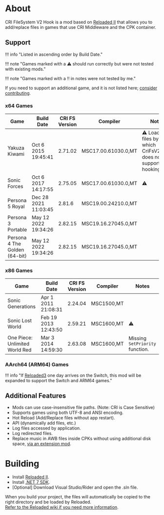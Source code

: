 # About

CRI FileSystem V2 Hook is a mod based on [Reloaded II](https://reloaded-project.github.io/Reloaded-II/) that allows you to add/replace files in games that use CRI Middleware and the CPK container.  

## Support

!!! info "Listed in ascending order by Build Date."

!!! note "Games marked with a ⚠️ should run correctly but were not tested with existing mods."

!!! note "Games marked with a ‼️ in notes were not tested by me."

If you need to support an additional game, and it is not listed here; [consider contributing](adding-game-support.md).

### x64 Games

| Game                          | Build Date           | CRI FS Version | Compiler            | Notes                                                            | 
|-------------------------------|----------------------|----------------|---------------------|------------------------------------------------------------------|
| Yakuza Kiwami                 | Oct 6 2015 19:45:41  | 2.71.02        | MSC17.00.61030.0,MT | ⚠️ Loads files by ID, which CriFsV2Hook does not support hooking | 
| Sonic Forces                  | Oct 6 2017 14:17:55  | 2.75.05        | MSC17.00.61030.0,MT | ⚠️                                                               | 
| Persona 5 Royal               | Dec 28 2021 11:03:45 | 2.81.6         | MSC19.00.24210.0,MT |                                                                  | 
| Persona 3 Portable            | May 12 2022 19:34:26 | 2.82.15        | MSC19.16.27045.0,MT |                                                                  |
| Persona 4 The Golden (64-bit) | May 12 2022 19:34:26 | 2.82.15        | MSC19.16.27045.0,MT |                                                                  |

### x86 Games

| Game                           | Build Date           | CRI FS Version | Compiler   | Notes                           | 
|--------------------------------|----------------------|----------------|------------|---------------------------------|
| Sonic Generations              | Apr  1 2011 21:08:31 | 2.24.04        | MSC1500,MT |                                 | 
| Sonic Lost World               | Feb 19 2013 12:43:50 | 2.59.21        | MSC1600,MT | ⚠️                              | 
| One Piece: Unlimited World Red | Mar  3 2014 14:59:30 | 2.63.08        | MSC1600,MT | Missing `SetPriority` function. | 

### AArch64 (ARM64) Games

!!! info "If [Reloaded3](https://reloaded-project.github.io/Reloaded-III/) one day arrives on the Switch, this mod will be expanded to support the Switch and ARM64 games."

## Additional Features

- Mods can use case-insensitive file paths. (Note: CRI is Case Sensitive)  
- Supports games using both UTF-8 and ANSI encoding.  
- Hot Reload (Add/Replace files without app restart).  
- API (dynamically add files, etc.)  
- Log files accessed by application.  
- Log redirected files.  
- Replace music in AWB files inside CPKs without using additional disk space, [via an extension mod](./usage-awb.md).  

# Building

- Install [Reloaded II](https://github.com/Reloaded-Project/Reloaded-II/releases/latest).  
- Install [.NET 7 SDK](https://dotnet.microsoft.com/en-us/download/dotnet/7.0).  
- [Optional] Download Visual Studio/Rider and open the .sln file.  

When you build your project, the files will automatically be copied to the right directory and be loaded by Reloaded.  
[Refer to the Reloaded wiki if you need more information](https://reloaded-project.github.io/Reloaded-II/DevelopmentEnvironmentSetup/).